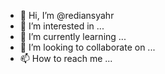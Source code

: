 - 👋 Hi, I’m @rediansyahr
- 👀 I’m interested in ...
- 🌱 I’m currently learning ...
- 💞️ I’m looking to collaborate on ...
- 📫 How to reach me ...

<!---
rediansyahr/rediansyahr is a ✨ special ✨ repository because its `README.md` (this file) appears on your GitHub profile.
You can click the Preview link to take a look at your changes.
--->
